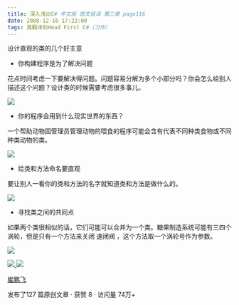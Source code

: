 ```yaml
---
title: 深入浅出C# 中文版 图文皆译 第三章 page116
date: 2008-12-16 17:22:00
tags: 我翻译的Head First C#（习作）
---
```

设计直观的类的几个好主意

*  你构建程序是为了解决问题 

花点时间考虑一下要解决得问题。问题容易分解为多个小部分吗？你会怎么给别人描述这个问题？设计类的时候需要考虑很多事儿。

![](https://p-blog.csdn.net/images/p_blog_csdn_net/cuipengfei1/EntryImages/20081216/%E6%88%AA%E5%9B%BE00633650450248125000.jpg)

*  你的程序会用到什么现实世界的东西？ 

一个帮助动物园管理员管理动物的喂食的程序可能会含有代表不同种类食物或不同种类动物的类。

![](https://p-blog.csdn.net/images/p_blog_csdn_net/cuipengfei1/EntryImages/20081216/%E6%88%AA%E5%9B%BE01633650450248593750.jpg)

*  给类和方法命名要直观 

要让别人一看你的类和方法的名字就知道类和方法是做什么的。

![](https://p-blog.csdn.net/images/p_blog_csdn_net/cuipengfei1/EntryImages/20081216/%E6%88%AA%E5%9B%BE02633650450249218750.jpg)

*  寻找类之间的共同点 

如果两个类很相似的话，它们可能可以合并为一个类。糖果制造系统可能有三四个涡轮，但是只有一个方法来关闭  速闭阀  ，这个方法取一个涡轮号作为参数。

![](https://p-blog.csdn.net/images/p_blog_csdn_net/cuipengfei1/EntryImages/20081216/%E6%88%AA%E5%9B%BE03633650450249687500.jpg)



[ ![](https://profile.csdnimg.cn/5/2/5/3_cuipengfei1)
![](https://g.csdnimg.cn/static/user-reg-year/1x/11.png)
](https://blog.csdn.net/cuipengfei1)

[ 崔鹏飞 ](https://blog.csdn.net/cuipengfei1)

发布了127 篇原创文章  ·  获赞 8  ·  访问量 74万+

